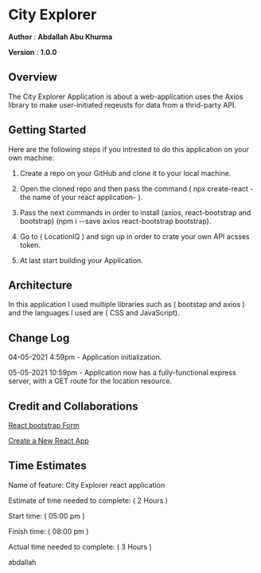 # City Explorer

**Author** : **Abdallah Abu Khurma**

**Version** : **1.0.0**

## Overview

The City Explorer Application is about a web-application uses the Axios library to make user-initiated reqeusts for data from a thrid-party API.

## Getting Started

Here are the following steps if you intrested to do this application on your own machine:

1. Create a repo on your GitHub and clone it to your local machine.

2. Open the cloned repo and then pass the command ( npx create-react -the name of your react application- ).

3. Pass the next commands in order to install (axios, react-bootstrap and bootstrap) (npm i --save axios react-bootstrap bootstrap).

4. Go to ( LocationIQ ) and sign up in order to crate your own API acsses token.

5. At last start building your Application.

## Architecture

In this application I used multiple libraries such as ( bootstap and axios ) and the languages I used are ( CSS and JavaScript).

## Change Log

04-05-2021 4:59pm - Application initialization.

05-05-2021 10:59pm - Application now has a fully-functional express server, with a GET route for the location resource.

## Credit and Collaborations

[React bootstrap Form](https://react-bootstrap.github.io/components/forms/)

[Create a New React App](https://reactjs.org/docs/create-a-new-react-app.html)

## Time Estimates

Name of feature: City Explorer react application

Estimate of time needed to complete: ( 2 Hours )

Start time: ( 05:00 pm )

Finish time: ( 08:00 pm )

Actual time needed to complete: ( 3 Hours )

abdallah
